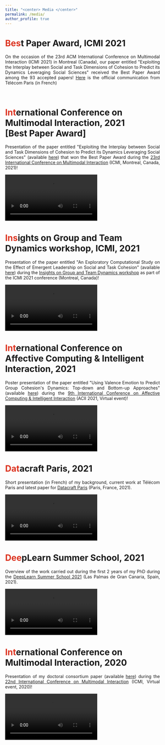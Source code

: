 ```yaml
---
title: "<center> Media </center>"
permalink: /media/
author_profile: true
---
```

<span style="color: #DC3522">Bes</span>t Paper Award, ICMI 2021 
<br>
====== 
<p align="justify">On the occasion of the 23rd ACM International Conference on Multimodal Interaction (ICMI 2021) in Montreal (Canada), our paper entitled "Exploiting the Interplay between Social and Task Dimensions of Cohesion to Predict its Dynamics Leveraging Social Sciences" received the Best Paper Award among the 93 accepted papers!
<a href="https://www.telecom-paris.fr/interaction-multimodale-humain-machine-prix-meilleur-article" target="_blank">Here</a> is the official communication from Télécom Paris (in French)</p>
<br>

<span style="color: #DC3522">Int</span>ernational Conference on Multimodal Interaction, 2021 
<br>
[Best Paper Award]
====== 
<p align="justify">Presentation of the paper entitled "Exploiting the Interplay between Social and Task Dimensions of Cohesion to Predict its Dynamics Leveraging Social Sciences" (available <a href="https://lucienmaman.github.io/files/ICMI2021_nocop.pdf" target="_blank">here</a>) that won the Best Paper Award during the <a href="https://icmi.acm.org/2021/" target="_blank">23rd International Conference on Multimodal Interaction</a> (ICMI, Montreal, Canada, 2021)!</p>

 <video style="max-width: 100%;height: auto" controls controlsList="nodownload" preload="metadata">
  <source src="/files/video_icmi21.mp4" type="video/mp4">
 </video>
 <br>

<span style="color: #DC3522">Ins</span>ights on Group and Team Dynamics workshop, ICMI, 2021
======
<p align="justify">Presentation of the paper entitled "An Exploratory Computational Study on the Effect of Emergent Leadership on Social and Task Cohesion" (available <a href="https://lucienmaman.github.io/files/IGTD2021_nocop.pdf" target="_blank">here</a>) during the <a href="http://geeksngroupies.ewi.tudelft.nl/icmi2021/" target="_blank">Insights on Group and Team Dynamics workshop</a> as part of the ICMI 2021 conference (Montreal, Canada)!</p> 

 <video style="max-width: 100%;height: auto" controls controlsList="nodownload">
  <source src="/files/video_igtd21.mp4" type="video/mp4">
 </video> 
<br>
 
<span style="color: #DC3522">Int</span>ernational Conference on Affective Computing & Intelligent Interaction, 2021
======
<p align="justify">Poster presentation of the paper entitled "Using Valence Emotion to Predict Group Cohesion's Dynamics: Top-down and Bottom-up Approaches" (available <a href="https://lucienmaman.github.io/files/available.pdf" target="_blank">here</a>) during the <a href="https://www.acii-conf.net/2021/" target="_blank">9th International Conference on Affective Computing & Intelligent Interaction</a> (ACII 2021, Virtual event)!</p> 

 <video style="max-width: 100%;height: auto" controls controlsList="nodownload">
  <source src="/files/video_acii.mp4" type="video/mp4">
 </video> 
<br>

<span style="color: #DC3522">Dat</span>acraft Paris, 2021
======
<p align="justify">Short presentation (in French) of my background, current work at Télécom Paris and latest paper for <a href="https://datacraft.paris/" target="_blank">Datacraft Paris</a> (Paris, France, 2021).</p>

 <video style="max-width: 100%;height: auto" controls controlsList="nodownload">
  <source src="/files/video_datacraft.mp4" type="video/mp4">
 </video> 
<br>

<span style="color: #DC3522">Dee</span>pLearn Summer School, 2021
======
<p align="justify">Overview of the work carried out during the first 2 years of my PhD during the <a href="https://irdta.eu/deeplearn2021s/" target="_blank">DeepLearn Summer School 2021</a> (Las Palmas de Gran Canaria, Spain, 2021).</p>
 <video style="max-width: 100%;height: auto" controls controlsList="nodownload">
  <source src="/files/video_deeplearn.mp4" type="video/mp4">
 </video>
<br>

<span style="color: #DC3522">Int</span>ernational Conference on Multimodal Interaction, 2020
====== 
<p align="justify">Presentation of my doctoral consortium paper (available <a href="https://lucienmaman.github.io/files/ICMI2020_dc_nocop.pdf" target="_blank">here</a>) during the <a href="https://icmi.acm.org/2020/" target="_blank">22nd International Conference on Multimodal Interaction</a> (ICMI, Virtual event, 2020)!</p> 
 <video style="max-width: 100%;height: auto" controls controlsList="nodownload" preload="metadata">
  <source src="/files/ICMI20-icmidc1004.mp4#t=0.1" type="video/mp4">
 </video>
